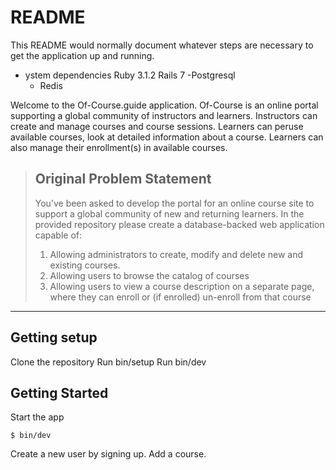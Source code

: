 # README

This README would normally document whatever steps are necessary to get the
application up and running.

* ystem dependencies
  Ruby 3.1.2
  Rails 7
  -Postgresql
  - Redis


Welcome to the Of-Course.guide application. Of-Course is an online portal supporting a global community of instructors and learners. Instructors can create and manage courses and course sessions.  Learners can peruse available courses, look at detailed information about a course. Learners can also manage their enrollment(s) in available courses. 

> ## Original Problem Statement
> You’ve been asked to develop the portal for an online course site to support a global community of new and returning learners. In the provided repository please create a database-backed web application capable of:
> 
> 1. Allowing administrators to create, modify and delete new and existing courses.
> 2. Allowing users to browse the catalog of courses
> 3. Allowing users to view a course description on a separate page, where they can enroll or (if enrolled) un-enroll from that course
___

## Getting setup

Clone the repository
Run bin/setup
Run bin/dev


## Getting Started

Start the app 
```
$ bin/dev
```

Create a new user by signing up.
Add a course.
